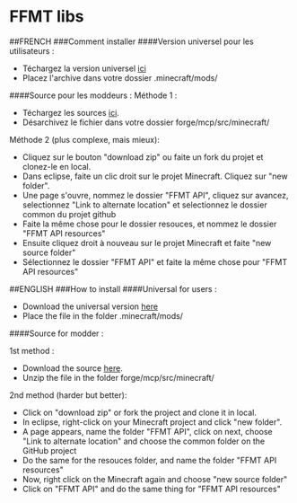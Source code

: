 FFMT libs
============

##FRENCH
###Comment installer
####Version universel pour les utilisateurs :
* Téchargez la version universel [ici](http://ci.mcnanotech.fr/job/FFMT-libs/)
* Placez l'archive dans votre dossier .minecraft/mods/

####Source pour les moddeurs :
Méthode 1 :
* Téchargez les sources [ici](http://ci.mcnanotech.fr/job/FFMT-libs/).
* Désarchivez le fichier dans votre dossier forge/mcp/src/minecraft/

Méthode 2 (plus complexe, mais mieux):
* Cliquez sur le bouton "download zip" ou faite un fork du projet et clonez-le en local.
* Dans eclipse, faite un clic droit sur le projet Minecraft. Cliquez sur "new folder".
* Une page s'ouvre, nommez le dossier "FFMT API", cliquez sur avancez, selectionnez "Link to alternate location" et selectionnez le dossier common du projet github
* Faite la même chose pour le dossier resouces, et nommez le dossier "FFMT API resources"
* Ensuite cliquez droit à nouveau sur le projet Minecraft et faite "new source folder"
* Sélectionnez le dossier "FFMT API" et faite la même chose pour "FFMT API resources"

##ENGLISH
###How to install
####Universal for users :
* Download the universal version [here](http://ci.mcnanotech.fr/job/FFMT-libs/)
* Place the file in the folder .minecraft/mods/


####Source for modder :

1st method :
* Download the source [here](http://ci.mcnanotech.fr/job/FFMT-libs/).
* Unzip the file in the folder forge/mcp/src/minecraft/
 
2nd method (harder but better):
* Click on "download zip" or fork the project and clone it in local.
* In eclipse, right-click on your Minecraft project and click "new folder".
* A page appears, name the folder "FFMT API", click on next, choose "Link to alternate location" and choose the common folder on the GitHub project
* Do the same for the resouces folder, and name the folder "FFMT API resources"
* Now, right click on the Minecraft again and choose "new source folder"
* Click on "FFMT API" and do the same thing for "FFMT API resources"
